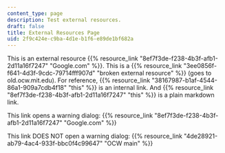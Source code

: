 ```yaml
---
content_type: page
description: Test external resources.
draft: false
title: External Resources Page
uid: 2f9c424e-c9ba-4d1e-b1f6-e89de1bf682a
---
```

This is an external resource {{% resource_link "8ef7f3de-f238-4b3f-afb1-2d11a16f7247" "Google.com" %}}. This is a {{% resource_link "3ee0856f-f641-4d3f-9cdc-79714fff907d" "broken external resource" %}} (goes to old.ocw.mit.edu). For reference, {{% resource_link "38167987-b1af-4544-86a1-909a7cdb4f18" "this" %}} is an internal link. And {{% resource_link "8ef7f3de-f238-4b3f-afb1-2d11a16f7247" "this" %}} is a plain markdown link.

This link opens a warning dialog: {{% resource_link "8ef7f3de-f238-4b3f-afb1-2d11a16f7247" "Google.com" %}}

This link DOES NOT open a warning dialog: {{% resource_link "4de28921-ab79-4ac4-933f-bbc0f4c99647" "OCW main" %}}